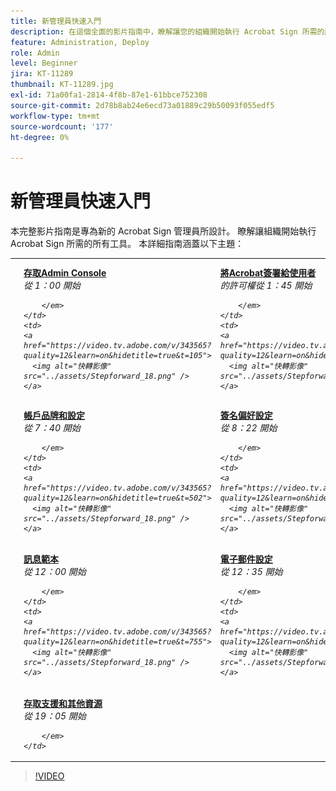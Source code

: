 ```yaml
---
title: 新管理員快速入門
description: 在這個全面的影片指南中，瞭解讓您的組織開始執行 Acrobat Sign 所需的所有工具
feature: Administration, Deploy
role: Admin
level: Beginner
jira: KT-11289
thumbnail: KT-11289.jpg
exl-id: 71a00fa1-2814-4f8b-87e1-61bbce752308
source-git-commit: 2d78b8ab24e6ecd73a01889c29b50093f055edf5
workflow-type: tm+mt
source-wordcount: '177'
ht-degree: 0%

---
```


# 新管理員快速入門

本完整影片指南是專為新的 Acrobat Sign 管理員所設計。 瞭解讓組織開始執行 Acrobat Sign 所需的所有工具。 本詳細指南涵蓋以下主題：

<table style="table-layout:auto">
<tr>
  <td>
    <a href="https://video.tv.adobe.com/v/343565?quality=12&learn=on&hidetitle=true&t=60">
      <img alt="快轉影像" src="../assets/Stepforward_18.png" />
    </a>
  </td>
  <td>
     <a href="https://video.tv.adobe.com/v/343565?quality=12&learn=on&hidetitle=true&t=60"><strong>存取Admin Console </strong></a> <br> <em> 從 1：00 開始
         
        </em>
    </td>
    <td>
    <a href="https://video.tv.adobe.com/v/343565?quality=12&learn=on&hidetitle=true&t=105">
      <img alt="快轉影像" src="../assets/Stepforward_18.png" />
    </a>
  </td>
  <td>
     <a href="https://video.tv.adobe.com/v/343565?quality=12&learn=on&hidetitle=true&t=105"><strong>將Acrobat簽署給使用者 </strong></a> <br> <em> 的許可權從 1：45 開始
        
        </em>
    </td>
    <td>
    <a href="https://video.tv.adobe.com/v/343565?quality=12&learn=on&hidetitle=true&t=191">
      <img alt="快轉影像" src="../assets/Stepforward_18.png" />
    </a>
  </td>
  <td>
     <a href="https://video.tv.adobe.com/v/343565?quality=12&learn=on&hidetitle=true&t=191"><strong>Acrobat Sign 網頁入口網站概觀 </strong></a> <br> <em> 從 3：11 開始
        
        </em>
    </td>
    <td>
    <a href="https://video.tv.adobe.com/v/343565?quality=12&learn=on&hidetitle=true&t=358">
      <img alt="快轉影像" src="../assets/Stepforward_18.png" />
    </a>
  </td>
  <td>
     <a href="https://video.tv.adobe.com/v/343565?quality=12&learn=on&hidetitle=true&t=358"><strong>全域設定和設定 </strong></a> <br> <em> 從 5：58 開始
        
        </em>
    </td>
  </tr>
  <tr>
    <td>
    <a href="https://video.tv.adobe.com/v/343565?quality=12&learn=on&hidetitle=true&t=460">
      <img alt="快轉影像" src="../assets/Stepforward_18.png" />
    </a>
  </td>
  <td>
     <a href="https://video.tv.adobe.com/v/343565?quality=12&learn=on&hidetitle=true&t=460"><strong>帳戶品牌和設定 </strong></a> <br> <em> 從 7：40 開始
         
        </em>
    </td>
    <td>
    <a href="https://video.tv.adobe.com/v/343565?quality=12&learn=on&hidetitle=true&t=502">
      <img alt="快轉影像" src="../assets/Stepforward_18.png" />
    </a>
  </td>
  <td>
     <a href="https://video.tv.adobe.com/v/343565?quality=12&learn=on&hidetitle=true&t=502"><strong>簽名偏好設定 </strong></a> <br> <em> 從 8：22 開始
        
        </em>
    </td>
    <td>
    <a href="https://video.tv.adobe.com/v/343565?quality=12&learn=on&hidetitle=true&t=543">
      <img alt="快轉影像" src="../assets/Stepforward_18.png" />
    </a>
  </td>
  <td>
     <a href="https://video.tv.adobe.com/v/343565?quality=12&learn=on&hidetitle=true&t=543"><strong>安全性 </strong></a> <br> <em> 設定從 9：03 開始
        
        </em>
    </td>
    <td>
    <a href="https://video.tv.adobe.com/v/343565?quality=12&learn=on&hidetitle=true&t=595">
      <img alt="快轉影像" src="../assets/Stepforward_18.png" />
    </a>
  </td>
  <td>
     <a href="https://video.tv.adobe.com/v/343565?quality=12&learn=on&hidetitle=true&t=595"><strong>傳送設定 </strong></a> <br> <em> 從 9：55 開始
        
        </em>
    </td>
  </tr>
  <tr>
    <td>
    <a href="https://video.tv.adobe.com/v/343565?quality=12&learn=on&hidetitle=true&t=720">
      <img alt="快轉影像" src="../assets/Stepforward_18.png" />
    </a>
  </td>
  <td>
     <a href="https://video.tv.adobe.com/v/343565?quality=12&learn=on&hidetitle=true&t=720"><strong>訊息範本 </strong></a> <br> <em> 從 12：00 開始
         
        </em>
    </td>
    <td>
    <a href="https://video.tv.adobe.com/v/343565?quality=12&learn=on&hidetitle=true&t=755">
      <img alt="快轉影像" src="../assets/Stepforward_18.png" />
    </a>
  </td>
  <td>
     <a href="https://video.tv.adobe.com/v/343565?quality=12&learn=on&hidetitle=true&t=755"><strong>電子郵件設定 </strong></a> <br> <em> 從 12：35 開始
        
        </em>
    </td>
    <td>
    <a href="https://video.tv.adobe.com/v/343565?quality=12&learn=on&hidetitle=true&t=783">
      <img alt="快轉影像" src="../assets/Stepforward_18.png" />
    </a>
  </td>
  <td>
     <a href="https://video.tv.adobe.com/v/343565?quality=12&learn=on&hidetitle=true&t=783"><strong>使用者和群組管理 </strong></a> <br> <em> 從 13：03 開始
        
        </em>
    </td>
    <td>
    <a href="https://video.tv.adobe.com/v/343565?quality=12&learn=on&hidetitle=true&t=917">
      <img alt="快轉影像" src="../assets/Stepforward_18.png" />
    </a>
  </td>
  <td>
     <a href="https://video.tv.adobe.com/v/343565?quality=12&learn=on&hidetitle=true&t=917"><strong>建立和啟用工作流程 </strong></a> <br> <em> 從 15：17 開始
        
        </em>
  </td>
</tr>
<tr>
  <td>
     <a href="https://video.tv.adobe.com/v/343565?quality=12&learn=on&hidetitle=true&t=1145">
      <img alt="快轉影像" src="../assets/Stepforward_18.png" />
    </a>
    </td>
    <td>
     <a href="https://video.tv.adobe.com/v/343565?quality=12&learn=on&hidetitle=true&t=1145"><strong>存取支援和其他資源 </strong></a> <br> <em> 從 19：05 開始
        
        </em>
    </td>
  </tr>
  </table>

>[!VIDEO](https://video.tv.adobe.com/v/343565?quality=12&learn=on&hidetitle=true)
